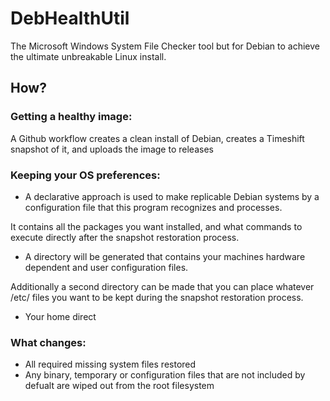 # DebHealthUtil
The Microsoft Windows System File Checker tool but for Debian to achieve the ultimate unbreakable Linux install.

## How?

### Getting a healthy image:
A Github workflow creates a clean install of Debian, creates a Timeshift snapshot of it, and uploads the image to releases

### Keeping your OS preferences:
- A declarative approach is used to make replicable Debian systems by a configuration file that this program recognizes and processes.

It contains all the packages you want installed, and what commands to execute directly after the snapshot restoration process.
- A directory will be generated that contains your machines hardware dependent and user configuration files.

Additionally a second directory can be made that you can place whatever /etc/ files you want to be kept during the snapshot restoration process.

- Your home direct

### What changes:
- All required missing system files restored
- Any binary, temporary or configuration files that are not included by defualt are wiped out from the root filesystem
